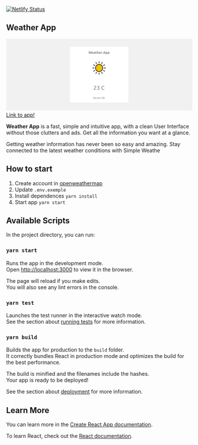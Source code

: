 [![Netlify Status](https://api.netlify.com/api/v1/badges/e620c35f-9261-44f4-ad69-f685de443b93/deploy-status)](https://app.netlify.com/sites/hopeful-morse-972f17/deploys)

## Weather App
![Weather App - site](/cover.png)
[Link to app!](https://hopeful-morse-972f17.netlify.com/)

__Weather App__ is a fast, simple and intuitive app, with a clean User Interface without those clutters and ads. Get all the information you want at a glance.

Getting weather information has never been so easy and amazing. Stay connected to the latest weather conditions with Simple Weathe

## How to start

 1. Create account in [openweathermap](https://openweathermap.org/appid)
 2. Update `.env.exemple`
 3. Install dependences `yarn install`
 4. Start app `yarn start`

## Available Scripts

In the project directory, you can run:

### `yarn start`

Runs the app in the development mode.<br />
Open [http://localhost:3000](http://localhost:3000) to view it in the browser.

The page will reload if you make edits.<br />
You will also see any lint errors in the console.

### `yarn test`

Launches the test runner in the interactive watch mode.<br />
See the section about [running tests](https://facebook.github.io/create-react-app/docs/running-tests) for more information.

### `yarn build`

Builds the app for production to the `build` folder.<br />
It correctly bundles React in production mode and optimizes the build for the best performance.

The build is minified and the filenames include the hashes.<br />
Your app is ready to be deployed!

See the section about [deployment](https://facebook.github.io/create-react-app/docs/deployment) for more information.

## Learn More

You can learn more in the [Create React App documentation](https://facebook.github.io/create-react-app/docs/getting-started).

To learn React, check out the [React documentation](https://reactjs.org/).

